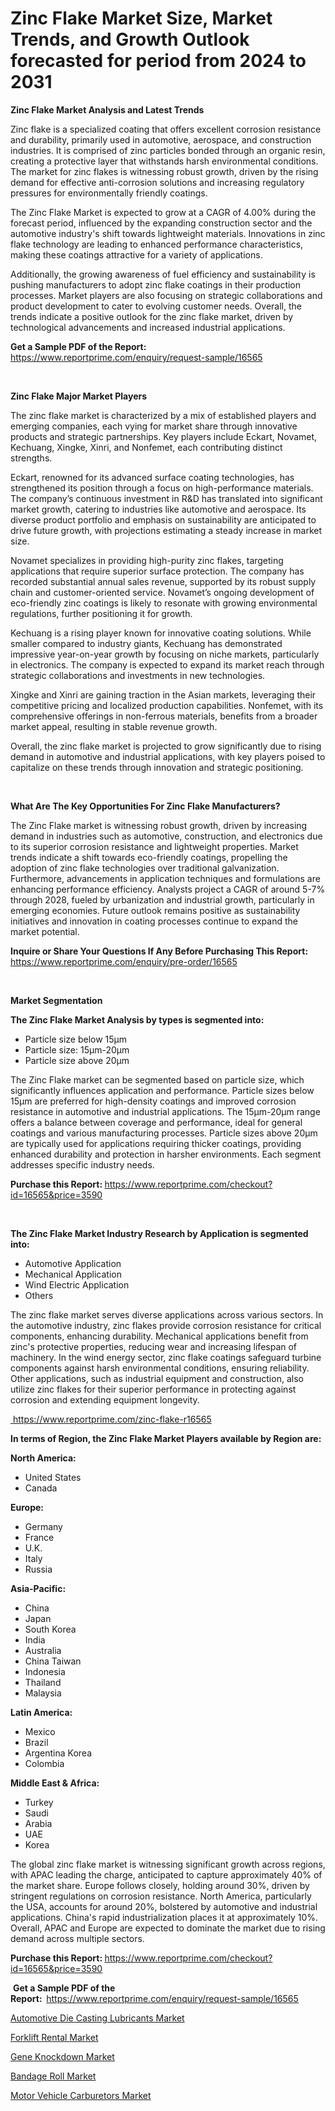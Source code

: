 <p><h1>Zinc Flake Market Size, Market Trends, and Growth Outlook forecasted for period from 2024 to 2031</h1></p><p><strong>Zinc Flake Market Analysis and Latest Trends</strong></p>
<p><p>Zinc flake is a specialized coating that offers excellent corrosion resistance and durability, primarily used in automotive, aerospace, and construction industries. It is comprised of zinc particles bonded through an organic resin, creating a protective layer that withstands harsh environmental conditions. The market for zinc flakes is witnessing robust growth, driven by the rising demand for effective anti-corrosion solutions and increasing regulatory pressures for environmentally friendly coatings.</p><p>The Zinc Flake Market is expected to grow at a CAGR of 4.00% during the forecast period, influenced by the expanding construction sector and the automotive industry's shift towards lightweight materials. Innovations in zinc flake technology are leading to enhanced performance characteristics, making these coatings attractive for a variety of applications. </p><p>Additionally, the growing awareness of fuel efficiency and sustainability is pushing manufacturers to adopt zinc flake coatings in their production processes. Market players are also focusing on strategic collaborations and product development to cater to evolving customer needs. Overall, the trends indicate a positive outlook for the zinc flake market, driven by technological advancements and increased industrial applications.</p></p>
<p><strong>Get a Sample PDF of the Report:&nbsp;</strong> <a href="https://www.reportprime.com/enquiry/request-sample/16565?utm_campaign=118&utm_medium=2&utm_source=Github&utm_content=ia&utm_term=23112024&utm_id=zinc-flake">https://www.reportprime.com/enquiry/request-sample/16565</a></p>
<p>&nbsp;</p>
<p><strong>Zinc Flake Major Market Players</strong></p>
<p><p>The zinc flake market is characterized by a mix of established players and emerging companies, each vying for market share through innovative products and strategic partnerships. Key players include Eckart, Novamet, Kechuang, Xingke, Xinri, and Nonfemet, each contributing distinct strengths.</p><p>Eckart, renowned for its advanced surface coating technologies, has strengthened its position through a focus on high-performance materials. The company’s continuous investment in R&D has translated into significant market growth, catering to industries like automotive and aerospace. Its diverse product portfolio and emphasis on sustainability are anticipated to drive future growth, with projections estimating a steady increase in market size.</p><p>Novamet specializes in providing high-purity zinc flakes, targeting applications that require superior surface protection. The company has recorded substantial annual sales revenue, supported by its robust supply chain and customer-oriented service. Novamet’s ongoing development of eco-friendly zinc coatings is likely to resonate with growing environmental regulations, further positioning it for growth.</p><p>Kechuang is a rising player known for innovative coating solutions. While smaller compared to industry giants, Kechuang has demonstrated impressive year-on-year growth by focusing on niche markets, particularly in electronics. The company is expected to expand its market reach through strategic collaborations and investments in new technologies.</p><p>Xingke and Xinri are gaining traction in the Asian markets, leveraging their competitive pricing and localized production capabilities. Nonfemet, with its comprehensive offerings in non-ferrous materials, benefits from a broader market appeal, resulting in stable revenue growth.</p><p>Overall, the zinc flake market is projected to grow significantly due to rising demand in automotive and industrial applications, with key players poised to capitalize on these trends through innovation and strategic positioning.</p></p>
<p>&nbsp;</p>
<p><strong>What Are The Key Opportunities For Zinc Flake Manufacturers?</strong></p>
<p><p>The Zinc Flake market is witnessing robust growth, driven by increasing demand in industries such as automotive, construction, and electronics due to its superior corrosion resistance and lightweight properties. Market trends indicate a shift towards eco-friendly coatings, propelling the adoption of zinc flake technologies over traditional galvanization. Furthermore, advancements in application techniques and formulations are enhancing performance efficiency. Analysts project a CAGR of around 5-7% through 2028, fueled by urbanization and industrial growth, particularly in emerging economies. Future outlook remains positive as sustainability initiatives and innovation in coating processes continue to expand the market potential.</p></p>
<p><strong>Inquire or Share Your Questions If Any Before Purchasing This Report:</strong> <a href="https://www.reportprime.com/enquiry/pre-order/16565?utm_campaign=118&utm_medium=2&utm_source=Github&utm_content=ia&utm_term=23112024&utm_id=zinc-flake">https://www.reportprime.com/enquiry/pre-order/16565</a></p>
<p>&nbsp;</p>
<p><strong>Market Segmentation</strong></p>
<p><strong>The Zinc Flake Market Analysis by types is segmented into:</strong></p>
<p><ul><li>Particle size below 15μm</li><li>Particle size: 15μm-20μm</li><li>Particle size above 20μm</li></ul></p>
<p><p>The Zinc Flake market can be segmented based on particle size, which significantly influences application and performance. Particle sizes below 15μm are preferred for high-density coatings and improved corrosion resistance in automotive and industrial applications. The 15μm-20μm range offers a balance between coverage and performance, ideal for general coatings and various manufacturing processes. Particle sizes above 20μm are typically used for applications requiring thicker coatings, providing enhanced durability and protection in harsher environments. Each segment addresses specific industry needs.</p></p>
<p><strong>Purchase this Report:&nbsp;</strong><a href="https://www.reportprime.com/checkout?id=16565&price=3590&utm_campaign=118&utm_medium=2&utm_source=Github&utm_content=ia&utm_term=23112024&utm_id=zinc-flake">https://www.reportprime.com/checkout?id=16565&price=3590</a></p>
<p>&nbsp;</p>
<p><strong>The Zinc Flake Market Industry Research by Application is segmented into:</strong></p>
<p><ul><li>Automotive Application</li><li>Mechanical Application</li><li>Wind Electric Application</li><li>Others</li></ul></p>
<p><p>The zinc flake market serves diverse applications across various sectors. In the automotive industry, zinc flakes provide corrosion resistance for critical components, enhancing durability. Mechanical applications benefit from zinc's protective properties, reducing wear and increasing lifespan of machinery. In the wind energy sector, zinc flake coatings safeguard turbine components against harsh environmental conditions, ensuring reliability. Other applications, such as industrial equipment and construction, also utilize zinc flakes for their superior performance in protecting against corrosion and extending equipment longevity.</p></p>
<p><a href="https://www.reportprime.com/zinc-flake-r16565?utm_campaign=118&utm_medium=2&utm_source=Github&utm_content=ia&utm_term=23112024&utm_id=zinc-flake">&nbsp;https://www.reportprime.com/zinc-flake-r16565</a></p>
<p><strong>In terms of Region, the Zinc Flake Market Players available by Region are:</strong></p>
<p>
    <p> <strong> North America: </strong>
        <ul>
            <li>United States</li>
            <li>Canada</li>
        </ul>
        </p> 
    <p> <strong> Europe: </strong>
        <ul>
            <li>Germany</li>
            <li>France</li>
            <li>U.K.</li>
            <li>Italy</li>
            <li>Russia</li>
        </ul>
        </p> 
    <p> <strong> Asia-Pacific: </strong>
        <ul>
            <li>China</li>
            <li>Japan</li>
            <li>South Korea</li>
            <li>India</li>
            <li>Australia</li>
            <li>China Taiwan</li>
            <li>Indonesia</li>
            <li>Thailand</li>
            <li>Malaysia</li>
        </ul>
        </p> 
    <p> <strong> Latin America: </strong>
        <ul>
            <li>Mexico</li>
            <li>Brazil</li>
            <li>Argentina Korea</li>
            <li>Colombia</li>
        </ul>
        </p> 
    <p> <strong> Middle East & Africa: </strong>
        <ul>
            <li>Turkey</li>
            <li>Saudi</li>
            <li>Arabia</li>
            <li>UAE</li>
            <li>Korea</li>
        </ul>
    </p>
    </p>
<p><p>The global zinc flake market is witnessing significant growth across regions, with APAC leading the charge, anticipated to capture approximately 40% of the market share. Europe follows closely, holding around 30%, driven by stringent regulations on corrosion resistance. North America, particularly the USA, accounts for around 20%, bolstered by automotive and industrial applications. China's rapid industrialization places it at approximately 10%. Overall, APAC and Europe are expected to dominate the market due to rising demand across multiple sectors.</p></p>
<p><strong>Purchase this Report: </strong><a href="https://www.reportprime.com/checkout?id=16565&price=3590&utm_campaign=118&utm_medium=2&utm_source=Github&utm_content=ia&utm_term=23112024&utm_id=zinc-flake">https://www.reportprime.com/checkout?id=16565&price=3590</a></p>
<p>&nbsp;<strong>Get a Sample PDF of the Report:&nbsp;&nbsp;</strong><a href="https://www.reportprime.com/enquiry/request-sample/16565?utm_campaign=118&utm_medium=2&utm_source=Github&utm_content=ia&utm_term=23112024&utm_id=zinc-flake">https://www.reportprime.com/enquiry/request-sample/16565</a></p>
<p><strong></strong></p>
<p><p><a href="https://github.com/carmelacoderre833/Market-Research-Report-List-1/blob/main/automotive-die-casting-lubricants-market.md?utm_campaign=118&utm_medium=2&utm_source=Github&utm_content=ia&utm_term=23112024&utm_id=zinc-flake">Automotive Die Casting Lubricants Market</a></p><p><a href="https://issuu.com/reportprime-2/docs/forklift-rental-market-size-2030.pp_afe32fd0062812?utm_campaign=118&utm_medium=2&utm_source=Github&utm_content=ia&utm_term=23112024&utm_id=zinc-flake">Forklift Rental Market</a></p><p><a href="https://issuu.com/reportprime-2/docs/gene-knockdown-market-size-2030.ppt_c794978ec2f19b?utm_campaign=118&utm_medium=2&utm_source=Github&utm_content=ia&utm_term=23112024&utm_id=zinc-flake">Gene Knockdown Market</a></p><p><a href="https://www.linkedin.com/pulse/growing-bandage-roll-market-size-forecast-predicted-cagr-9gf5e?utm_campaign=118&utm_medium=2&utm_source=Github&utm_content=ia&utm_term=23112024&utm_id=zinc-flake">Bandage Roll Market</a></p><p><a href="https://www.linkedin.com/pulse/motor-vehicle-carburetors-market-analysis-trends-share-sales-sgt6c?utm_campaign=118&utm_medium=2&utm_source=Github&utm_content=ia&utm_term=23112024&utm_id=zinc-flake">Motor Vehicle Carburetors Market</a></p></p>